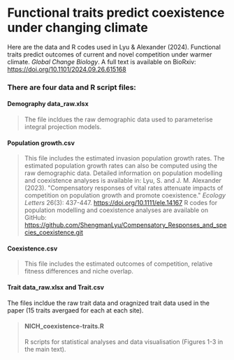 # Functional traits predict coexistence under changing climate
Here are the data and R codes used in Lyu & Alexander (2024). Functional traits predict outcomes of current and novel competition under warmer climate. *Global Change Biology*. A full text is available on BioRxiv: https://doi.org/10.1101/2024.09.26.615168

### There are four data and R script files:
#### Demography data_raw.xlsx
> The file incldues the raw demographic data used to parameterise integral projection models. 

#### Population growth.csv
> This file includes the estimated invasion population growth rates. The estimated population growth rates can also be computed using the raw demographic data. Detailed information on population modelling and coexistence analyses is available in: Lyu, S. and J. M. Alexander (2023). "Compensatory responses of vital rates attenuate impacts of competition on population growth and promote coexistence." *Ecology Letters* 26(3): 437-447. https://doi.org/10.1111/ele.14167 R codes for population modelling and coexistence analyses are available on GitHub: https://github.com/ShengmanLyu/Compensatory_Responses_and_species_coexistence.git 

#### Coexistence.csv 
> This file includes the estimated outcomes of competition, relative fitness differences and niche overlap.

#### Trait data_raw.xlsx and Trait.csv
The files incldue the raw trait data and oragnized trait data used in the paper (15 traits avergaed for each at each site).

> #### NICH_coexistence-traits.R
> R scripts for statistical analyses and data visualisation (Figures 1-3 in the main text).
